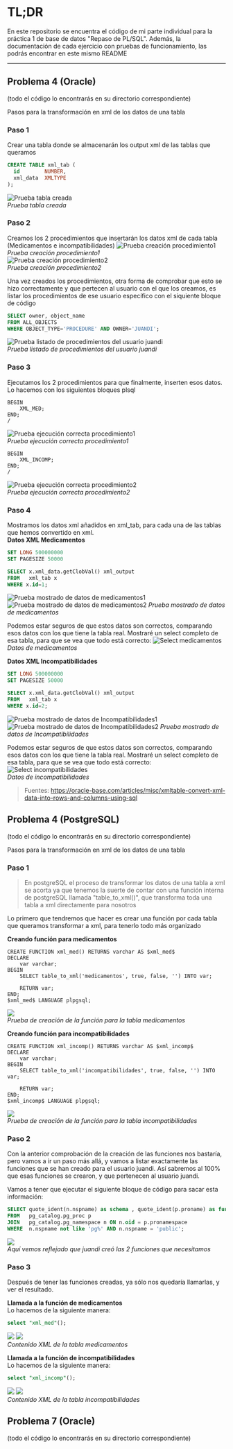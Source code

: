 # TL;DR
En este repositorio se encuentra el código de mi parte individual para la práctica 1 de base de datos "Repaso de PL/SQL".
Además, la documentación de cada ejercicio con pruebas de funcionamiento, las podrás encontrar en este mismo README

---

## Problema 4 (Oracle)
(todo el código lo encontrarás en su directorio correspondiente)

Pasos para la transformación en xml de los datos de una tabla
### Paso 1
Crear una tabla donde se almacenarán los output xml de las tablas que queramos
```sql
CREATE TABLE xml_tab (
  id        NUMBER,
  xml_data  XMLTYPE
);
```
![Prueba tabla creada](https://i.imgur.com/cJv3H1j.png)  
*Prueba tabla creada*

### Paso 2
Creamos los 2 procedimientos que insertarán los datos xml de cada tabla (Medicamentos e incompatibilidades)
![Prueba creación procedimiento1](https://i.imgur.com/1BKCWE7.png)  
*Prueba creación procedimiento1*  
![Prueba creación procedimiento2](https://i.imgur.com/TzTlnmV.png)  
*Prueba creación procedimiento2*

Una vez creados los procedimientos, otra forma de comprobar que esto se hizo correctamente y que pertecen al usuario con el que los creamos, es listar los procedimientos de ese usuario específico con el siquiente bloque de código

```sql
SELECT owner, object_name
FROM ALL_OBJECTS
WHERE OBJECT_TYPE='PROCEDURE' AND OWNER='JUANDI';
```
![Prueba listado de procedimientos del usuario juandi](https://i.imgur.com/oNF2ej1.png)  
*Prueba listado de procedimientos del usuario juandi*

### Paso 3
Ejecutamos los 2 procedimientos para que finalmente, inserten esos datos. Lo hacemos con los siguientes bloques plsql
```plsql
BEGIN
    XML_MED;
END;
/
```
![Prueba ejecución correcta procedimiento1](https://i.imgur.com/XjdME6l.png)  
*Prueba ejecución correcta procedimiento1*

```plsql
BEGIN
    XML_INCOMP;
END;
/
```
![Prueba ejecución correcta procedimiento2](https://i.imgur.com/1OUkObW.png)  
*Prueba ejecución correcta procedimiento2*

### Paso 4
Mostramos los datos xml añadidos en xml_tab, para cada una de las tablas que hemos convertido en xml.  
**Datos XML Medicamentos**

```sql
SET LONG 500000000
SET PAGESIZE 50000

SELECT x.xml_data.getClobVal() xml_output
FROM   xml_tab x
WHERE x.id=1;
```
![Prueba mostrado de datos de medicamentos1](https://i.imgur.com/Le6pQ7s.png)  
![Prueba mostrado de datos de medicamentos2](https://i.imgur.com/WqlaPsT.png)
*Prueba mostrado de datos de medicamentos*

Podemos estar seguros de que estos datos son correctos, comparando esos datos con los que tiene la tabla real. Mostraré un select completo de esa tabla, para que se vea que todo está correcto:
![Select medicamentos](https://i.imgur.com/pZoYfhf.png)
*Datos de medicamentos*

**Datos XML Incompatibilidades**

```sql
SET LONG 500000000
SET PAGESIZE 50000

SELECT x.xml_data.getClobVal() xml_output
FROM   xml_tab x
WHERE x.id=2;
```
![Prueba mostrado de datos de Incompatibilidades1](https://i.imgur.com/peHNz1t.png)
![Prueba mostrado de datos de Incompatibilidades2](https://i.imgur.com/135vXD5.png)
*Prueba mostrado de datos de Incompatibilidades*

Podemos estar seguros de que estos datos son correctos, comparando esos datos con los que tiene la tabla real. Mostraré un select completo de esa tabla, para que se vea que todo está correcto:
![Select incompatibilidades](https://i.imgur.com/G6UlBHQ.png)  
*Datos de incompatibilidades*

> Fuentes: https://oracle-base.com/articles/misc/xmltable-convert-xml-data-into-rows-and-columns-using-sql


## Problema 4 (PostgreSQL)
(todo el código lo encontrarás en su directorio correspondiente)

Pasos para la transformación en xml de los datos de una tabla

### Paso 1
> En postgreSQL el proceso de transformar los datos de una tabla a xml se acorta ya que tenemos la suerte de contar con una función interna de postgreSQL llamada "table_to_xml()", que transforma toda una tabla a xml directamente para nosotros 

Lo primero que tendremos que hacer es crear una función por cada tabla que queramos transformar a xml, para tenerlo todo más organizado

**Creando función para medicamentos**
```plsql
CREATE FUNCTION xml_med() RETURNS varchar AS $xml_med$ 
DECLARE
    var varchar;
BEGIN
    SELECT table_to_xml('medicamentos', true, false, '') INTO var;

    RETURN var;
END;
$xml_med$ LANGUAGE plpgsql;
```
![](https://i.imgur.com/gupk0KC.png)  
*Prueba de creación de la función para la tabla medicamentos*

**Creando función para incompatibilidades**
```plsql
CREATE FUNCTION xml_incomp() RETURNS varchar AS $xml_incomp$ 
DECLARE
    var varchar;
BEGIN
    SELECT table_to_xml('incompatibilidades', true, false, '') INTO var;

    RETURN var;
END;
$xml_incomp$ LANGUAGE plpgsql;
```
![](https://i.imgur.com/HBL5kxA.png)  
*Prueba de creación de la función para la tabla incompatibilidades*

### Paso 2
Con la anterior comprobación de la creación de las funciones nos bastaría, pero vamos a ir un paso más allá, y vamos a listar exactamente las funciones que se han creado para el usuario juandi. Así sabremos al 100% que esas funciones se crearon, y que pertenecen al usuario juandi.

Vamos a tener que ejecutar el siguiente bloque de código para sacar esta información:
```sql
SELECT quote_ident(n.nspname) as schema , quote_ident(p.proname) as function 
FROM   pg_catalog.pg_proc p
JOIN   pg_catalog.pg_namespace n ON n.oid = p.pronamespace 
WHERE  n.nspname not like 'pg%' AND n.nspname = 'public';
```
![](https://i.imgur.com/IacWlwW.png)  
*Aquí vemos reflejado que juandi creó las 2 funciones que necesitamos*

### Paso 3
Después de tener las funciones creadas, ya sólo nos quedaría llamarlas, y ver el resultado.

**Llamada a la función de medicamentos**  
Lo hacemos de la siguiente manera:

```sql
select "xml_med"();
```
![](https://i.imgur.com/DMoV8WN.png)
![](https://i.imgur.com/SNX5Gzl.png)  
*Contenido XML de la tabla medicamentos*

**Llamada a la función de incompatibilidades**  
Lo hacemos de la siguiente manera:

```sql
select "xml_incomp"();
```
![](https://i.imgur.com/Yc3vfSr.png)
![](https://i.imgur.com/LPxoNve.png)  
*Contenido XML de la tabla incompatibilidades*

## Problema 7 (Oracle)
(todo el código lo encontrarás en su directorio correspondiente)







